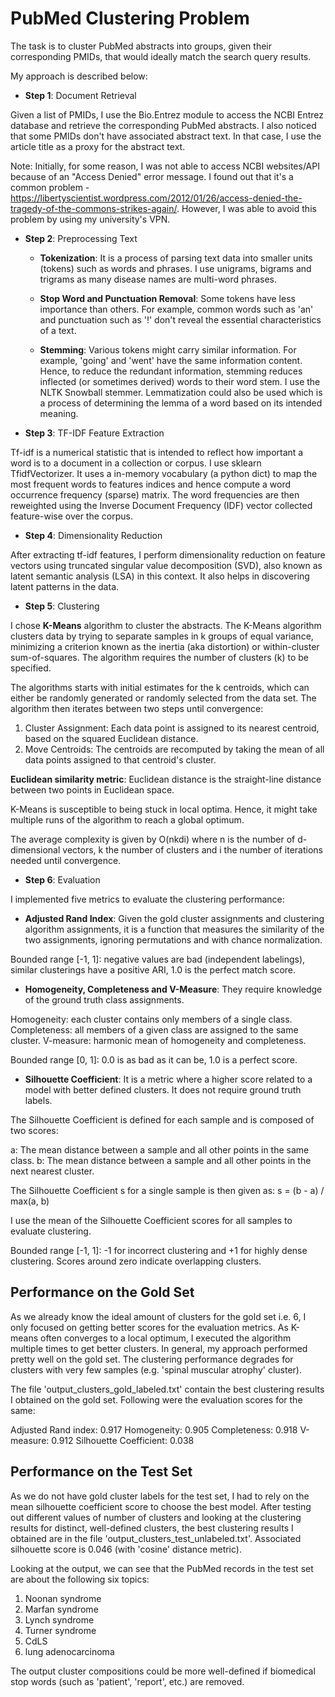 # PubMed Clustering Problem

The task is to cluster PubMed abstracts into groups, given their corresponding PMIDs, that would ideally match the search query results.

My approach is described below:

* **Step 1**: Document Retrieval

Given a list of PMIDs, I use the Bio.Entrez module to access the NCBI Entrez database and retrieve the corresponding PubMed abstracts. I also noticed that some PMIDs don't have associated abstract text. In that case, I use the article title as a proxy for the abstract text.

Note: Initially, for some reason, I was not able to access NCBI websites/API because of an "Access Denied" error message. I found out that it's a common problem - https://libertyscientist.wordpress.com/2012/01/26/access-denied-the-tragedy-of-the-commons-strikes-again/. However, I was able to avoid this problem by using my university's VPN.

* **Step 2**: Preprocessing Text

  - **Tokenization**: It is a process of parsing text data into smaller units (tokens) such as words and phrases. I use unigrams, bigrams and trigrams as many disease names are multi-word phrases.

  - **Stop Word and Punctuation Removal**: Some tokens have less importance than others. For example, common words such as 'an' and punctuation such as '!' don't reveal the essential characteristics of a text.

  - **Stemming**: Various tokens might carry similar information. For example, 'going' and 'went' have the same information content. Hence, to reduce the redundant information, stemming reduces inflected (or sometimes derived) words to their word stem. I use the NLTK Snowball stemmer. Lemmatization could also be used which is a process of determining the lemma of a word based on its intended meaning.

* **Step 3**: TF-IDF Feature Extraction

Tf-idf is a numerical statistic that is intended to reflect how important a word is to a document in a collection or corpus. I use sklearn TfidfVectorizer. It uses a in-memory vocabulary (a python dict) to map the most frequent words to features indices and hence compute a word occurrence frequency (sparse) matrix. The word frequencies are then reweighted using the Inverse Document Frequency (IDF) vector collected feature-wise over the corpus.

* **Step 4**: Dimensionality Reduction

After extracting tf-idf features, I perform dimensionality reduction on feature vectors using truncated singular value decomposition (SVD), also known as latent semantic analysis (LSA) in this context. It also helps in discovering latent patterns in the data.

* **Step 5**: Clustering

I chose **K-Means** algorithm to cluster the abstracts. The K-Means algorithm clusters data by trying to separate samples in k groups of equal variance, minimizing a criterion known as the inertia (aka distortion) or within-cluster sum-of-squares. The algorithm requires the number of clusters (k) to be specified.

The algorithms starts with initial estimates for the k centroids, which can either be randomly generated or randomly selected from the data set. The algorithm then iterates between two steps until convergence:

1. Cluster Assignment: Each data point is assigned to its nearest centroid, based on the squared Euclidean distance.
2. Move Centroids: The centroids are recomputed by taking the mean of all data points assigned to that centroid's cluster.

**Euclidean similarity metric**: Euclidean distance is the straight-line distance between two points in Euclidean space.

K-Means is susceptible to being stuck in local optima. Hence, it might take multiple runs of the algorithm to reach a global optimum.

The average complexity is given by O(nkdi) where n is the number of d-dimensional vectors, k the number of clusters and i the number of iterations needed until convergence.

* **Step 6**: Evaluation

I implemented five metrics to evaluate the clustering performance:

  - **Adjusted Rand Index**: Given the gold cluster assignments and clustering algorithm assignments, it is a function that measures the similarity of the two assignments, ignoring permutations and with chance normalization.

Bounded range [-1, 1]: negative values are bad (independent labelings), similar clusterings have a positive ARI, 1.0 is the perfect match score.

  - **Homogeneity, Completeness and V-Measure**: They require knowledge of the ground truth class assignments.

Homogeneity: each cluster contains only members of a single class.
Completeness: all members of a given class are assigned to the same cluster.
V-measure: harmonic mean of homogeneity and completeness.

Bounded range [0, 1]: 0.0 is as bad as it can be, 1.0 is a perfect score.

  - **Silhouette Coefficient**: It is a metric where a higher score related to a model with better defined clusters. It does not require ground truth labels.

The Silhouette Coefficient is defined for each sample and is composed of two scores:

  a: The mean distance between a sample and all other points in the same class.
  b: The mean distance between a sample and all other points in the next nearest cluster.

The Silhouette Coefficient s for a single sample is then given as:
  s = (b - a) / max(a, b)

I use the mean of the Silhouette Coefficient scores for all samples to evaluate clustering.

Bounded range [-1, 1]: -1 for incorrect clustering and +1 for highly dense clustering. Scores around zero indicate overlapping clusters.

## Performance on the Gold Set

As we already know the ideal amount of clusters for the gold set i.e. 6, I only focused on getting better scores for the evaluation metrics. As K-means often converges to a local optimum, I executed the algorithm multiple times to get better clusters. In general, my approach performed pretty well on the gold set. The clustering performance degrades for clusters with very few samples (e.g. 'spinal muscular atrophy' cluster).

The file 'output_clusters_gold_labeled.txt' contain the best clustering results I obtained on the gold set. Following were the evaluation scores for the same:

Adjusted Rand index: 0.917
Homogeneity: 0.905
Completeness: 0.918
V-measure: 0.912
Silhouette Coefficient: 0.038

## Performance on the Test Set

As we do not have gold cluster labels for the test set, I had to rely on the mean silhouette coefficient score to choose the best model. After testing out different values of number of clusters and looking at the clustering results for distinct, well-defined clusters, the best clustering results I obtained are in the file 'output_clusters_test_unlabeled.txt'. Associated silhouette score is 0.046 (with 'cosine' distance metric).

Looking at the output, we can see that the PubMed records in the test set are about the following six topics:

1. Noonan syndrome
2. Marfan syndrome
3. Lynch syndrome
4. Turner syndrome
5. CdLS
6. lung adenocarcinoma

The output cluster compositions could be more well-defined if biomedical stop words (such as 'patient', 'report', etc.) are removed.
